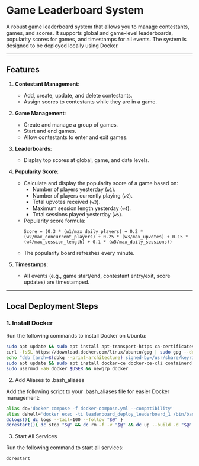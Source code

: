 # Game Leaderboard System

A robust game leaderboard system that allows you to manage contestants, games, and scores. It supports global and game-level leaderboards, popularity scores for games, and timestamps for all events. The system is designed to be deployed locally using Docker.

---

## Features

1. **Contestant Management**:
   - Add, create, update, and delete contestants.
   - Assign scores to contestants while they are in a game.

2. **Game Management**:
   - Create and manage a group of games.
   - Start and end games.
   - Allow contestants to enter and exit games.

3. **Leaderboards**:
   - Display top scores at global, game, and date levels.

4. **Popularity Score**:
   - Calculate and display the popularity score of a game based on:
     - Number of players yesterday (`w1`).
     - Number of players currently playing (`w2`).
     - Total upvotes received (`w3`).
     - Maximum session length yesterday (`w4`).
     - Total sessions played yesterday (`w5`).
   - Popularity score formula:
     ```
     Score = (0.3 * (w1/max_daily_players) + 0.2 * (w2/max_concurrent_players) + 0.25 * (w3/max_upvotes) + 0.15 * (w4/max_session_length) + 0.1 * (w5/max_daily_sessions))
     ```
   - The popularity board refreshes every minute.

5. **Timestamps**:
   - All events (e.g., game start/end, contestant entry/exit, score updates) are timestamped.

---

## Local Deployment Steps

### 1. Install Docker
Run the following commands to install Docker on Ubuntu:

```bash
sudo apt update && sudo apt install apt-transport-https ca-certificates curl software-properties-common
curl -fsSL https://download.docker.com/linux/ubuntu/gpg | sudo gpg --dearmor -o /usr/share/keyrings/docker-archive-keyring.gpg
echo "deb [arch=$(dpkg --print-architecture) signed-by=/usr/share/keyrings/docker-archive-keyring.gpg] https://download.docker.com/linux/ubuntu $(lsb_release -cs) stable" | sudo tee /etc/apt/sources.list.d/docker.list > /dev/null
sudo apt update && sudo apt install docker-ce docker-ce-cli containerd.io
sudo usermod -aG docker $USER && newgrp docker
```

2. Add Aliases to .bash_aliases

Add the following script to your .bash_aliases file for easier Docker management:
```bash
alias dc='docker compose -f docker-compose.yml --compatibility'
alias dshell='docker exec -ti leaderboard_deploy_leaderboard_1 /bin/bash'
dclogs(){ dc logs --tail=100 --follow "$@" }
dcrestart(){ dc stop "$@" && dc rm -f -v "$@" && dc up --build -d "$@" }
```
3. Start All Services

Run the following command to start all services:
```bash
dcrestart
```
